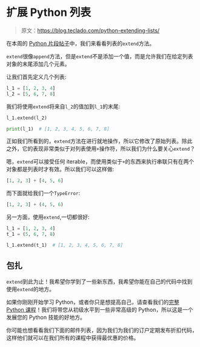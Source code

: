 # 扩展 Python 列表

> 原文：<https://blog.teclado.com/python-extending-lists/>

在本周的 [Python 片段帖子](https://blog.teclado.com/tag/python-snippets/)中，我们来看看列表的`extend`方法。

`extend`很像`append`方法，但是`extend`不是添加一个值，而是允许我们在给定列表对象的末尾添加几个元素。

让我们首先定义几个列表:

```py
l_1 = [1, 2, 3, 4]
l_2 = [5, 6, 7, 8] 
```

我们将使用`extend`将来自`l_2`的值加到`l_1`的末尾:

```py
l_1.extend(l_2)

print(l_1)  # [1, 2, 3, 4, 5, 6, 7, 8] 
```

正如我们所看到的，`extend`方法在进行就地操作，所以它修改了原始列表。除此之外，它的表现非常类似于对列表使用`+`操作符，所以我们为什么要关心`extend`？

嗯，`extend`可以接受任何 iterable，而使用类似于`+`的东西来执行串联只有在两个对象都是列表时才有效。所以我们可以这样做:

```py
[1, 2, 3] + [4, 5, 6] 
```

而下面就给我们一个`TypeError`:

```py
[1, 2, 3] + (4, 5, 6) 
```

另一方面，使用`extend`,一切都很好:

```py
l_1 = [1, 2, 3, 4]
t_1 = (5, 6, 7, 8)

l_1.extend(t_1)  # [1, 2, 3, 4, 5, 6, 7, 8] 
```

## 包扎

`extend`到此为止！我希望你学到了一些新东西，我希望你能在自己的代码中找到使用`extend`的地方。

如果你刚刚开始学习 Python，或者你只是想提高自己，请查看我们的[完整 Python 课程](https://www.udemy.com/the-complete-python-course/?couponCode=BLOGGER)！我们将带您从初级水平到一些非常高级的 Python，所以这是一个发展您的 Python 技能的好地方。

你可能也想看看我们下面的邮件列表，因为我们为我们的订户定期发布折扣代码，这样他们就可以在我们所有的课程中获得最优惠的价格。